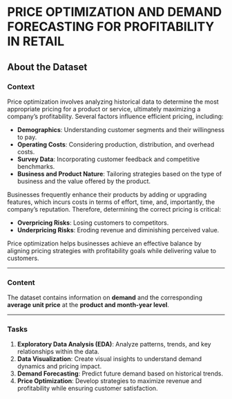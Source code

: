 # PRICE OPTIMIZATION AND DEMAND FORECASTING FOR PROFITABILITY IN RETAIL

## About the Dataset

### **Context**  
Price optimization involves analyzing historical data to determine the most appropriate pricing for a product or service, ultimately maximizing a company’s profitability. Several factors influence efficient pricing, including:  
- **Demographics**: Understanding customer segments and their willingness to pay.  
- **Operating Costs**: Considering production, distribution, and overhead costs.  
- **Survey Data**: Incorporating customer feedback and competitive benchmarks.  
- **Business and Product Nature**: Tailoring strategies based on the type of business and the value offered by the product.  

Businesses frequently enhance their products by adding or upgrading features, which incurs costs in terms of effort, time, and, importantly, the company’s reputation. Therefore, determining the correct pricing is critical:  
- **Overpricing Risks**: Losing customers to competitors.  
- **Underpricing Risks**: Eroding revenue and diminishing perceived value.  

Price optimization helps businesses achieve an effective balance by aligning pricing strategies with profitability goals while delivering value to customers.

---

### **Content**  
The dataset contains information on **demand** and the corresponding **average unit price** at the **product and month-year level**.

---

### **Tasks**  
1. **Exploratory Data Analysis (EDA)**: Analyze patterns, trends, and key relationships within the data.  
2. **Data Visualization**: Create visual insights to understand demand dynamics and pricing impact.  
3. **Demand Forecasting**: Predict future demand based on historical trends.  
4. **Price Optimization**: Develop strategies to maximize revenue and profitability while ensuring customer satisfaction.
